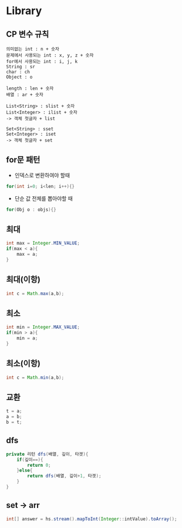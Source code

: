 #   Library

##  CP 변수 규칙
```
의미없는 int : n + 숫자
문제에서 사용되는 int : x, y, z + 숫자
for에서 사용되는 int : i, j, k
String : sr
char : ch
Object : o

length : len + 숫자
배열 : ar + 숫자

List<String> : slist + 숫자
List<Integer> : ilist + 숫자
-> 객체 첫글자 + list

Set<String> : sset
Set<Integer> : iset
-> 객체 첫글자 + set

```

##  for문 패턴
-   인덱스로 변환하여야 할때
```java
for(int i=0; i<len; i++){}
```
-   단순 값 전체를 뽑아야할 때
```java
for(Obj o : objs){}
```

##  최대
```java
int max = Integer.MIN_VALUE;
if(max < a){
    max = a;
}
```

##  최대(이항)
```java
int c = Math.max(a,b);
```

##  최소
```java
int min = Integer.MAX_VALUE;
if(min > a){
    min = a;
}
```
##  최소(이항)
```java
int c = Math.min(a,b);
```

##  교환
```java
t = a;
a = b;
b = t;
```

##  dfs
```java
private 리턴 dfs(배열, 깊이, 타겟){
    if(깊이==){
        return 0;
    }else{
        return dfs(배열, 깊이+1, 타겟);
    }
}
```

##  set -> arr
```java
int[] answer = hs.stream().mapToInt(Integer::intValue).toArray();
```